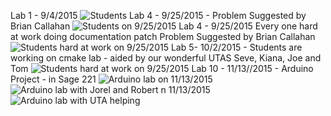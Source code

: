 Lab 1 - 9/4/2015
![Students](http://www.cs.rpi.edu//~moorthy/Courses/CSCI2961-01/lab1-9-4-2015.png)
Lab 4 - 9/25/2015 - Problem Suggested by Brian Callahan
![Students on 9/25/2015](https://github.com/rcos/CSCI2961-01/blob/master/Photo-lab4.jpg)
Lab 4 - 9/25/2015 Every one hard at work doing documentation patch  Problem Suggested by Brian Callahan
![Students hard at work on 9/25/2015](https://github.com/rcos/CSCI2961-01/blob/master/lab4-2.jpg)
Lab 5- 10/2/2015 - Students are working on cmake lab - aided by our wonderful UTAS Seve, Kiana, Joe and Tom 
![Students hard at work on 9/25/2015](https://github.com/rcos/CSCI2961-01/blob/master/lab5-1.jpg)
Lab 10 - 11/13//2015 - Arduino Project - in Sage 221
![Arduino lab on 11/13/2015](https://github.com/rcos/CSCI2961-01/blob/master/lab10-1.jpg)
![Arduino lab with Jorel and Robert n 11/13/2015](https://github.com/rcos/CSCI2961-01/blob/master/lab10-2.jpg)
![Arduino lab with UTA helping](https://github.com/rcos/CSCI2961-01/blob/master/lab10-3.jpg)
